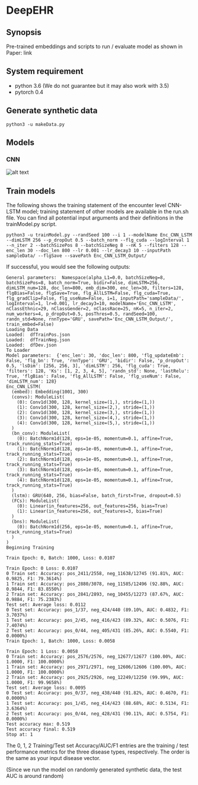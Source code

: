 # DeepEHR
## Synopsis
Pre-trained embeddings and scripts to run / evaluate model as shown in Paper: link

## System requirement
- python 3.6 (We do not guarantee but it may also work with 3.5)
- pytorch 0.4

## Generate synthetic data

```
python3 -u makeData.py
```

## Models
### CNN
![alt text](https://github.com/NYUMedML/DeepEHR/blob/master/images/CNN.png)

## Train models
The following shows the training statement of the encounter level CNN-LSTM model; training statement of other models are available in the run.sh file. You can find all potential input arguments and their definitions in the trainModel.py script.

```
python3 -u trainModel.py --randSeed 100 --i 1 --modelName Enc_CNN_LSTM --dimLSTM 256 --p_dropOut 0.5 --batch_norm --flg_cuda --logInterval 1 --n_iter 2 --batchSizePos 8 --batchSizeNeg 8 --nK 5 --filters 128 --enc_len 30 --doc_len 800 --lr 0.001 --lr_decay3 10 --inputPath sampleData/ --flgSave --savePath Enc_CNN_LSTM_Output/
```
If successful, you would see the following outputs:
```
General parameters:  Namespace(alpha_L1=0.0, batchSizeNeg=8, batchSizePos=8, batch_norm=True, bidir=False, dimLSTM=256, dimLSTM_num=128, doc_len=800, emb_dim=300, enc_len=30, filters=128, flgBias=False, flgSave=True, flg_AllLSTM=False, flg_cuda=True, flg_gradClip=False, flg_useNum=False, i=1, inputPath='sampleData/', logInterval=1, lr=0.001, lr_decay3=10, modelName='Enc_CNN_LSTM', nClassEthnic=29, nClassGender=2, nClassRace=25, nK=5, n_iter=2, num_workers=4, p_dropOut=0.5, posThres=0.5, randSeed=100, randn_std=None, rnnType='GRU', savePath='Enc_CNN_LSTM_Output/', train_embed=False)
Loading Data
Loaded:  dfTrainPos.json
Loaded:  dfTrainNeg.json
Loaded:  dfDev.json
To Loader
Model parameters:  {'enc_len': 30, 'doc_len': 800, 'flg_updateEmb': False, 'flg_bn': True, 'rnnType': 'GRU', 'bidir': False, 'p_dropOut': 0.5, 'lsDim': [256, 256, 3], 'dimLSTM': 256, 'flg_cuda': True, 'filters': 128, 'Ks': [1, 2, 3, 4, 5], 'randn_std': None, 'lastRelu': True, 'flgBias': False, 'flg_AllLSTM': False, 'flg_useNum': False, 'dimLSTM_num': 128}
Enc_CNN_LSTM(
  (embed): Embedding(1001, 300)
  (convs): ModuleList(
    (0): Conv1d(300, 128, kernel_size=(1,), stride=(1,))
    (1): Conv1d(300, 128, kernel_size=(2,), stride=(1,))
    (2): Conv1d(300, 128, kernel_size=(3,), stride=(1,))
    (3): Conv1d(300, 128, kernel_size=(4,), stride=(1,))
    (4): Conv1d(300, 128, kernel_size=(5,), stride=(1,))
  )
  (bn_conv): ModuleList(
    (0): BatchNorm1d(128, eps=1e-05, momentum=0.1, affine=True, track_running_stats=True)
    (1): BatchNorm1d(128, eps=1e-05, momentum=0.1, affine=True, track_running_stats=True)
    (2): BatchNorm1d(128, eps=1e-05, momentum=0.1, affine=True, track_running_stats=True)
    (3): BatchNorm1d(128, eps=1e-05, momentum=0.1, affine=True, track_running_stats=True)
    (4): BatchNorm1d(128, eps=1e-05, momentum=0.1, affine=True, track_running_stats=True)
  )
  (lstm): GRU(640, 256, bias=False, batch_first=True, dropout=0.5)
  (FCs): ModuleList(
    (0): Linear(in_features=256, out_features=256, bias=True)
    (1): Linear(in_features=256, out_features=3, bias=True)
  )
  (bns): ModuleList(
    (0): BatchNorm1d(256, eps=1e-05, momentum=0.1, affine=True, track_running_stats=True)
  )
)
Beginning Training

Train Epoch: 0, Batch: 1000, Loss: 0.0107

Train Epoch: 0 Loss: 0.0107
0 Train set: Accuracy: pos_2411/2558, neg_11638/12745 (91.81%, AUC: 0.9825, F1: 79.3614%)
1 Train set: Accuracy: pos_2880/3078, neg_11585/12496 (92.88%, AUC: 0.9844, F1: 83.8550%)
2 Train set: Accuracy: pos_2841/2893, neg_10455/12273 (87.67%, AUC: 0.9884, F1: 75.2383%)
Test set: Average loss: 0.0112
0 Test set: Accuracy: pos_1/37, neg_424/440 (89.10%, AUC: 0.4832, F1: 3.7037%)
1 Test set: Accuracy: pos_2/45, neg_416/423 (89.32%, AUC: 0.5076, F1: 7.4074%)
2 Test set: Accuracy: pos_0/44, neg_405/431 (85.26%, AUC: 0.5540, F1: 0.0000%)
Train Epoch: 1, Batch: 1000, Loss: 0.0058

Train Epoch: 1 Loss: 0.0058
0 Train set: Accuracy: pos_2576/2576, neg_12677/12677 (100.00%, AUC: 1.0000, F1: 100.0000%)
1 Train set: Accuracy: pos_2971/2971, neg_12606/12606 (100.00%, AUC: 1.0000, F1: 100.0000%)
2 Train set: Accuracy: pos_2925/2926, neg_12249/12250 (99.99%, AUC: 1.0000, F1: 99.9658%)
Test set: Average loss: 0.0095
0 Test set: Accuracy: pos_0/37, neg_438/440 (91.82%, AUC: 0.4670, F1: 0.0000%)
1 Test set: Accuracy: pos_1/45, neg_414/423 (88.68%, AUC: 0.5134, F1: 3.6364%)
2 Test set: Accuracy: pos_0/44, neg_428/431 (90.11%, AUC: 0.5754, F1: 0.0000%)
Test accuracy max: 0.519
Test accuracy final: 0.519
Stop at: 1
```
The 0, 1, 2 Training/Test set Accuracy/AUC/F1 entries are the training / test performance metrics for the three disease types, respectively. The order is the same as your input disease vector.

(Since we run the model on randomly generated synthetic data, the test AUC is around random)

